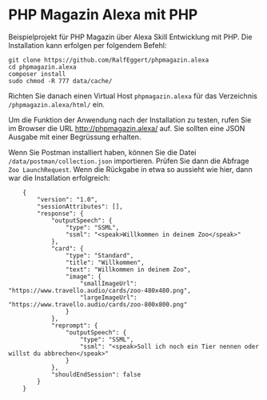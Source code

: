 # PHP Magazin Alexa mit PHP

Beispielprojekt für PHP Magazin über Alexa Skill Entwicklung mit PHP. Die Installation kann 
erfolgen per folgendem Befehl:

```
git clone https://github.com/RalfEggert/phpmagazin.alexa
cd phpmagazin.alexa
composer install
sudo chmod -R 777 data/cache/
```

Richten Sie danach einen Virtual Host `phpmagazin.alexa` für das Verzeichnis 
`/phpmagazin.alexa/html/` ein. 

Um die Funktion der Anwendung nach der Installation zu testen, rufen Sie im Browser die URL
http://phpmagazin.alexa/ auf. Sie sollten eine JSON Ausgabe mit einer Begrüssung erhalten.

Wenn Sie Postman installiert haben, können Sie die Datei `/data/postman/collection.json` 
importieren. Prüfen Sie dann die Abfrage `Zoo LaunchRequest`. Wenn die Rückgabe in etwa so
aussieht wie hier, dann war die Installation erfolgreich:

```
    {
        "version": "1.0",
        "sessionAttributes": [],
        "response": {
            "outputSpeech": {
                "type": "SSML",
                "ssml": "<speak>Willkommen in deinem Zoo</speak>"
            },
            "card": {
                "type": "Standard",
                "title": "Willkommen",
                "text": "Willkommen in deinem Zoo",
                "image": {
                    "smallImageUrl": "https://www.travello.audio/cards/zoo-480x480.png",
                    "largeImageUrl": "https://www.travello.audio/cards/zoo-800x800.png"
                }
            },
            "reprompt": {
                "outputSpeech": {
                    "type": "SSML",
                    "ssml": "<speak>Soll ich noch ein Tier nennen oder willst du abbrechen</speak>"
                }
            },
            "shouldEndSession": false
        }
    }
```
